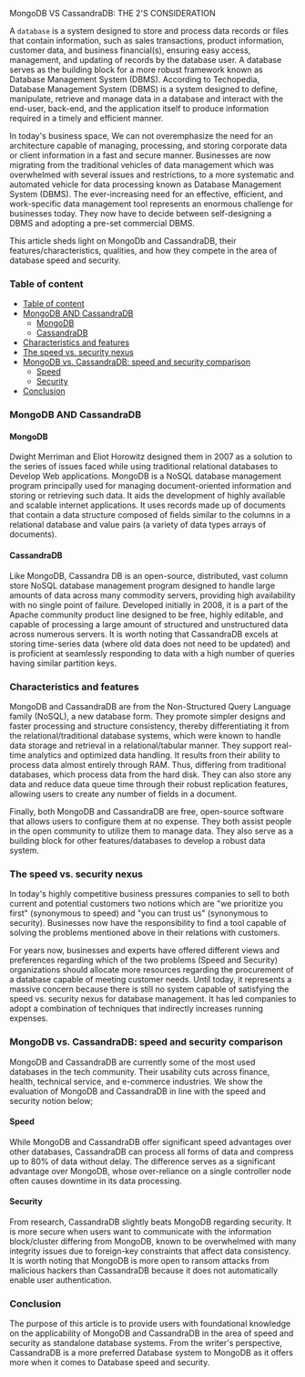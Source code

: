 MongoDB VS CassandraDB: THE 2'S CONSIDERATION

A `database` is a system designed to store and process data records or files that contain information, such as sales transactions, product information, customer data, and business financial(s), ensuring easy access, management, and updating of records by the database user. A database serves as the building block for a more robust framework known as Database Management System (DBMS). According to Techopedia, Database Management System (DBMS) is a system designed to define, manipulate, retrieve and manage data in a database and interact with the end-user, back-end, and the application itself to produce information required in a timely and efficient manner. 

In today's business space, We can not overemphasize the need for an architecture capable of managing, processing, and storing corporate data or client information in a fast and secure manner. Businesses are now migrating from the traditional vehicles of data management which was overwhelmed with several issues and restrictions, to a more systematic and automated vehicle for data processing known as Database Management System (DBMS). The ever-increasing need for an effective, efficient, and work-specific data management tool represents an enormous challenge for businesses today. They now have to decide between self-designing a DBMS and adopting a pre-set commercial DBMS.

This article sheds light on MongoDb and CassandraDB, their features/characteristics, qualities, and how they compete in the area of database speed and security.

### Table of content
- [Table of content](#table-of-content)
- [MongoDB AND CassandraDB](#mongodb-and-cassandradb)
  - [MongoDB](#mongodb)
  - [CassandraDB](#cassandradb)
- [Characteristics and features](#characteristics-and-features)
- [The speed vs. security nexus](#the-speed-vs-security-nexus)
- [MongoDB vs. CassandraDB: speed and security comparison](#mongodb-vs-cassandradb-speed-and-security-comparison)
  - [Speed](#speed)
  - [Security](#security)
- [Conclusion](#conclusion)

### MongoDB AND CassandraDB

#### MongoDB

Dwight Merriman and Eliot Horowitz designed them in 2007 as a solution to the series of issues faced while using traditional relational databases to Develop Web applications. MongoDB is a NoSQL database management program principally used for managing document-oriented information and storing or retrieving such data. It aids the development of highly available and scalable internet applications. It uses records made up of documents that contain a data structure composed of fields similar to the columns in a relational database and value pairs (a variety of data types arrays of documents).

#### CassandraDB

Like MongoDB, Cassandra DB is an open-source, distributed, vast column store NoSQL database management program designed to handle large amounts of data across many commodity servers, providing high availability with no single point of failure. Developed initially in 2008, it is a part of the Apache community product line designed to be free, highly editable, and capable of processing a large amount of structured and unstructured data across numerous servers. It is worth noting that CassandraDB excels at storing time-series data (where old data does not need to be updated) and is proficient at seamlessly responding to data with a high number of queries having similar partition keys.

### Characteristics and features
MongoDB and CassandraDB are from the Non-Structured Query Language family (NoSQL), a new database form. They promote simpler designs and faster processing and structure consistency, thereby differentiating it from the relational/traditional database systems, which were known to handle data storage and retrieval in a relational/tabular manner. They support real-time analytics and optimized data handling. It results from their ability to process data almost entirely through RAM. Thus, differing from traditional databases, which process data from the hard disk. They can also store any data and reduce data queue time through their robust replication features, allowing users to create any number of fields in a document.

Finally, both MongoDB and CassandraDB are free, open-source software that allows users to configure them at no expense. They both assist people in the open community to utilize them to manage data. They also serve as a building block for other features/databases to develop a robust data system.

### The speed vs. security nexus
In today's highly competitive business pressures companies to sell to both current and potential customers two notions which are "we prioritize you first" (synonymous to speed) and "you can trust us" (synonymous to security). Businesses now have the responsibility to find a tool capable of solving the problems mentioned above in their relations with customers.

For years now, businesses and experts have offered different views and preferences regarding which of the two problems (Speed and Security) organizations should allocate more resources regarding the procurement of a database capable of meeting customer needs. Until today, it represents a massive concern because there is still no system capable of satisfying the speed vs. security nexus for database management. It has led companies to adopt a combination of techniques that indirectly increases running expenses.

### MongoDB vs. CassandraDB: speed and security comparison
MongoDB and CassandraDB are currently some of the most used databases in the tech community. Their usability cuts across finance, health, technical service, and e-commerce industries. We show the evaluation of MongoDB and CassandraDB in line with the speed and security notion below;

#### Speed
While MongoDB and CassandraDB offer significant speed advantages over other databases, CassandraDB can process all forms of data and compress up to 80% of data without delay. The difference serves as a significant advantage over MongoDB, whose over-reliance on a single controller node often causes downtime in its data processing.

#### Security
From research, CassandraDB slightly beats MongoDB regarding security. It is more secure when users want to communicate with the information block/cluster differing from MongoDB, known to be overwhelmed with many integrity issues due to foreign-key constraints that affect data consistency. It is worth noting that MongoDB is more open to ransom attacks from malicious hackers than CassandraDB because it does not automatically enable user authentication.

### Conclusion
The purpose of this article is to provide users with foundational knowledge on the applicability of MongoDB and CassandraDB in the area of speed and security as standalone database systems. From the writer's perspective, CassandraDB is a more preferred Database system to MongoDB as it offers more when it comes to Database speed and security.
